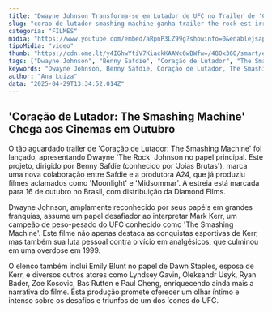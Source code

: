 ```yaml
---
title: "Dwayne Johnson Transforma-se em Lutador de UFC no Trailer de 'Coração de Lutador: The Smashing Machine'"
slug: "corao-de-lutador-smashing-machine-ganha-trailer-the-rock-est-irreconhecvel"
categoria: "FILMES"
midia: "https://www.youtube.com/embed/aRpnP3LZ99g?showinfo=0&enablejsapi=1"
tipoMidia: "video"
thumb: "https://cdn.ome.lt/y4IGhwYtiV7KiackKAAWc6wBWfw=/480x360/smart/extras/conteudos/the-smashing-machine-trailer.jpg"
tags: ["Dwayne Johnson", "Benny Safdie", "Coração de Lutador", "The Smashing Machine", "UFC", "cinema"]
keywords: "Dwayne Johnson, Benny Safdie, Coração de Lutador, The Smashing Machine, UFC, cinema"
author: "Ana Luiza"
data: "2025-04-29T13:34:52.014Z"
---
```


## 'Coração de Lutador: The Smashing Machine' Chega aos Cinemas em Outubro

O tão aguardado trailer de 'Coração de Lutador: The Smashing Machine' foi lançado, apresentando Dwayne 'The Rock' Johnson no papel principal. Este projeto, dirigido por Benny Safdie (conhecido por 'Joias Brutas'), marca uma nova colaboração entre Safdie e a produtora A24, que já produziu filmes aclamados como 'Moonlight' e 'Midsommar'. A estreia está marcada para 16 de outubro no Brasil, com distribuição da Diamond Films.

Dwayne Johnson, amplamente reconhecido por seus papéis em grandes franquias, assume um papel desafiador ao interpretar Mark Kerr, um campeão de peso-pesado do UFC conhecido como 'The Smashing Machine'. Este filme não apenas destaca as conquistas esportivas de Kerr, mas também sua luta pessoal contra o vício em analgésicos, que culminou em uma overdose em 1999.

O elenco também inclui Emily Blunt no papel de Dawn Staples, esposa de Kerr, e diversos outros atores como Lyndsey Gavin, Oleksandr Usyk, Ryan Bader, Zoe Kosovic, Bas Rutten e Paul Cheng, enriquecendo ainda mais a narrativa do filme. Esta produção promete oferecer um olhar íntimo e intenso sobre os desafios e triunfos de um dos ícones do UFC.